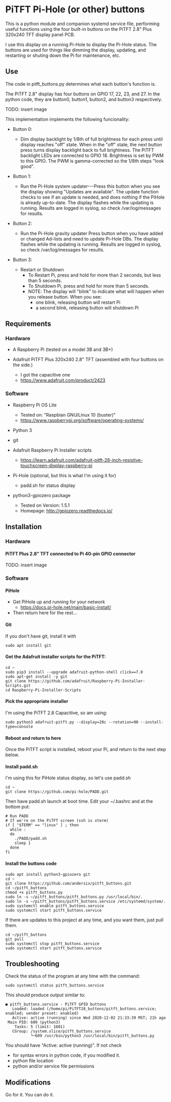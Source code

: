 # PiTFT Pi-Hole (or other) buttons

This is a python module and companion systemd service file,
performing useful functions using the four built-in buttons
on the PiTFT 2.8" Plus 320x240 TFT display panel PCB.

I use this display on a running Pi-Hole to display the Pi-Hole status.
The buttons are used for things like dimming the display, updating, and
restarting or shuting down the Pi for maintenance, etc.

## Use

The code in pitft_buttons.py determines what each button's function is.

The PiTFT 2.8" display has four buttons on GPIO 17, 22, 23, and 27.
In the python code, they are button0, button1, button2, and button3 respectively.

TODO: insert image

This implementation implements the following funcionality:

* Button 0:
  - Dim display backlight by 1/8th of full brightness for each press until display reaches "off" state.
When in the "off" state, the next button press turns display backlight back to full brightness.
The PiTFT backlight LEDs are connected to GPIO 18. Brightness is set by PWM to this GPIO. The PWM is gamma-corrected so the 1/8th steps "look good".

* Button 1:
  - Run the Pi-Hole system updater---Press this button when you see the display showing "Updates are available".
            The update function checks to see if an update is needed, and does nothing
            if the PiHole is already up-to-date.
            The display flashes while the updating is running.
            Results are logged in syslog, so check /var/log/messages for results.

* Button 2:
  - Run the Pi-Hole gravity updater
            Press button when you have added or changed Ad-lists and need to update Pi-Hole DBs.
            The display flashes while the updating is running.
            Results are logged in syslog, so check /var/log/messages for results.

* Button 3:
  - Restart or Shutdown
    - To Restart Pi, press and hold for more than 2 seconds, but less than 5 seconds.
    - To Shutdown Pi, press and hold for more than 5 seconds.
    - NOTE: The display will "blink" to indicate what will happen when you release button.
            When you see:
      * one blink, releasing button will restart Pi
      * a second blink, releasing button will shutdown Pi


## Requirements

### Hardware

* A Raspberry Pi (tested on a model 3B and 3B+)

* Adafruit PiTFT Plus 320x240 2.8" TFT (assembled with four buttons on the side.)
  - I got the capacitive one
  - https://www.adafruit.com/product/2423

### Software

* Raspberry Pi OS Lite
  - Tested on: "Raspbian GNU/Linux 10 (buster)"
  - https://www.raspberrypi.org/software/operating-systems/

* Python 3

* git

* Adafruit Raspberry Pi Installer scripts
  - https://learn.adafruit.com/adafruit-pitft-28-inch-resistive-touchscreen-display-raspberry-pi

* Pi-Hole (optional, but this is what I'm using it for)
  - padd.sh for status display

* python3-gpiozero package
  - Tested on Version: 1.5.1
  - Homepage: http://gpiozero.readthedocs.io/

## Installation

### Hardware

#### PiTFT Plus 2.8" TFT connected to Pi 40-pin GPIO connector

TODO: insert image

### Software

#### PiHole
* Get PiHole up and running for your network
  - https://docs.pi-hole.net/main/basic-install/
* Then return here for the rest...

#### Git
If you don't have git, install it with
```
sudo apt install git
```

#### Get the Adafruit installer scripts for the PiTFT:
```
cd ~
sudo pip3 install --upgrade adafruit-python-shell click==7.0
sudo apt-get install -y git
git clone https://github.com/adafruit/Raspberry-Pi-Installer-Scripts.git
cd Raspberry-Pi-Installer-Scripts
```

#### Pick the appropriate installer
I'm using the PiTFT 2.8 Capacitive, so am using:
```
sudo python3 adafruit-pitft.py --display=28c --rotation=90 --install-type=console
```

#### Reboot and return to here
Once the PiTFT script is installed, reboot your Pi, and return to the next step below.

#### Install padd.sh
I'm using this for PiHole status display, so let's use padd.sh
```
cd ~
git clone https://github.com/pi-hole/PADD.git
```
Then have padd.sh launch at boot time.
Edit your ~/.bashrc and at the bottom put:
```
# Run PADD
# If we're on the PiTFT screen (ssh is xterm)
if [ "$TERM" == "linux" ] ; then
  while :
  do
    ./PADD/padd.sh
    sleep 1
  done
fi
```

#### Install the buttons code
```
sudo apt install python3-gpiozero git
cd ~
git clone https://github.com/andersix/pitft_buttons.git
cd ~/pitft_buttons
chmod +x pitft_buttons.py
sudo ln -s ~/pitft_buttons/pitft_buttons.py /usr/local/bin/.
sudo ln -s ~/pitft_buttons/pitft_buttons.service /etc/systemd/system/.
sudo systemctl enable pitft_buttons.service
sudo systemctl start pitft_buttons.service
```
If there are updates to this project at any time, and you want them, just pull them.
```
cd ~/pitft_buttons
git pull
sudo systemctl stop pitft_buttons.service
sudo systemctl start pitft_buttons.service
```

## Troubleshooting

Check the status of the program at any time with the command:
```
sudo systemctl status pitft_buttons.service
```
This should produce output similar to:
```
● pitft_buttons.service - PiTFT GPIO buttons
   Loaded: loaded (/home/pi/PiTFT28_buttons/pitft_buttons.service; enabled; vendor preset: enabled)
   Active: active (running) since Wed 2020-12-02 21:33:39 MST; 21h ago
 Main PID: 609 (python3)
    Tasks: 5 (limit: 1601)
   CGroup: /system.slice/pitft_buttons.service
           └─609 /usr/bin/python3 /usr/local/bin/pitft_buttons.py
```
You should have "Active: active (running)".
If not check
 * for syntax errors in python code, if you modified it.
 * python file location
 * python and/or service file permissions

## Modifications

Go for it. You can do it.
